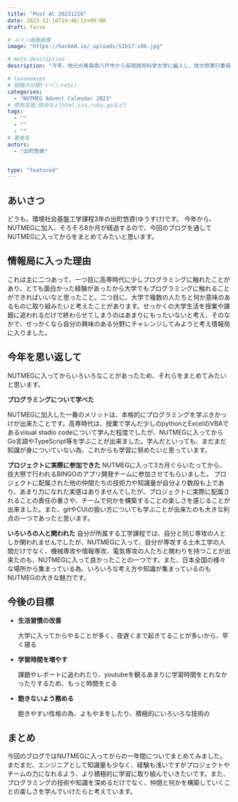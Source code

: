 ```yaml
---
title: "Post AC 20231216"
date: 2023-12-16T19:46:13+09:00
draft: farse

# メイン画像画像
image: "https://hackmd.io/_uploads/S1h17-s86.jpg"

# meta description
description: "今年、地元の青森県八戸市から長岡技術科学大学に編入し、技大祭実行委員会に入りました。今回のブログでは今年一年の学生生活や情報局での活動を振り返っていこうと思います。"

# taxonomies
# 投稿の分類(イベントetc)
categories:
  - "NUTMEG Advent Calendar 2023"
# 使用言語,技術など(html,css,ruby,goなど)
tags:
  - ""
  - ""
  - ""
# 著者名
autors:
  - "出町悠資"


type: "featured"
---
```

## あいさつ

どうも。環境社会基盤工学課程3年の出町悠資(ゆうすけ)です。
今年から、NUTMEGに加入、そろそろ8か月が経過するので、今回のブログを通してNUTMEGに入ってからをまとめてみたいと思います。

## 情報局に入った理由

これは主に二つあって、一つ目に高専時代に少しプログラミングに触れたことがあり、とても面白かった経験があったから大学でもプログラミングに触れることができればいいなと思ったこと。二つ目に、大学で複数の人たちと何か意味のあるものに取り組みたいと考えたことがあります。せっかくの大学生活を授業や課題に追われるだけで終わらせてしまうのはあまりにもったいないと考え、そのなかで、せっかくなら自分の興味のある分野にチャレンジしてみようと考え情報局に入りました。

## 今年を思い返して

NUTMEGに入ってからいろいろなことがあったため、それらをまとめてみたいと思います。

**プログラミングについて学べた**

NUTMEGに加入した一番のメリットは、本格的にプログラミングを学ぶきかっけが出来たことです。高専時代は、授業で学んだ少しのpythonとExcelのVBAであるvisual stadio codeについて学んだ程度でしたが、NUTMEGに入ってからGo言語やTypeScript等を学ぶことが出来ました。学んだといっても、まだまだ知識が身についていない為、これからも学習に努めたいと思っています。

**プロジェクトに実際に参加できた**
NUTMEGに入って3カ月ぐらいたってから、技大祭で行われるBINGOのアプリ開発チームに参加させてもらいました。
プロジェクトに配属された他の仲間たちの技術力や知識量が自分より数段も上であり、あまり力になれた実感はありませんでしたが、プロジェクトに実際に配属されることの責任の重さや、チームで何かを構築することの楽しさを感じることが出来ました。また、gitやCUIの扱い方についても学ぶことが出来たのも大きな利点の一つであったと思います。

**いろいろの人と関われた**
自分が所属する工学課程では、自分と同じ専攻の人としか関われませんでしたが、NUTMEGに入って、自分が専攻する土木工学の人間だけでなく、機械専攻や情報専攻、電気専攻の人たちと関わりを持つことが出来たのも、NUTMEGに入って良かったことの一つです。また、日本全国の様々な場所から集まっている為、いろいろな考え方や知識が集まっているのもNUTMEGの大きな魅力です。

## 今後の目標

- **生活習慣の改善**

  大学に入ってからやることが多く、夜遅くまで起きてることが多いから、早く寝る

- **学習時間を増やす**

  課題やレポートに追われたり、youtubeを観るあまりに学習時間をとれなかったりするため、もっと時間をとる

- **飽きないよう務める**
  
  飽きやすい性格の為、よもやまをしたり、積極的にいろいろな技術の

## まとめ

今回のブログではNUTMEGに入ってからの一年間についてまとめてみました。まだまだ、エンジニアとして知識量も少なく、経験も浅いですがプロジェクトやチームの力になれるよう、より積極的に学習に取り組んでいきたいです。また、プログラミングの技術や知識を深めるだけでなく、仲間と何かを構築していくことの楽しさを学んでいけたらと考えています。
